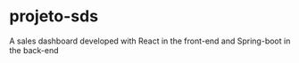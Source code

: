 # projeto-sds
A sales dashboard developed with React in the front-end and Spring-boot in the back-end
